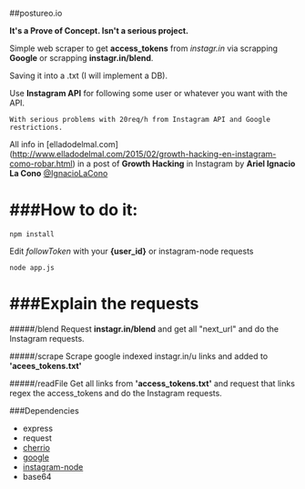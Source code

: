 ##postureo.io

**It's a Prove of Concept. Isn't a serious project.**

Simple web scraper to get **access_tokens** from _instagr.in_ via scrapping **Google** or scrapping **instagr.in/blend**.

Saving it into a .txt (I will implement a DB).

Use **Instagram API** for following some user or whatever you want with the API.

`With serious problems with 20req/h from Instagram API and Google restrictions.`

>
All info in [elladodelmal.com] (http://www.elladodelmal.com/2015/02/growth-hacking-en-instagram-como-robar.html) in a post of **Growth Hacking** in Instagram by **Ariel Ignacio La Cono** [@IgnacioLaCono](https://twitter.com/IgnacioLaCono)


###How to do it:
=========

```shell
npm install
```

Edit _followToken_ with your **{user_id}** or instagram-node requests

```shell
node app.js
```

###Explain the requests
=========

#####/blend
Request __instagr.in/blend__ and get all "next_url" and do the Instagram requests.

#####/scrape
Scrape google indexed instagr.in/u links and added to __'acees_tokens.txt'__

#####/readFile 
Get all links from __'access_tokens.txt'__ and request that links regex the access_tokens and do the Instagram requests.

###Dependencies
- express 
- request 
- [cherrio](https://www.npmjs.com/package/cherrio)
- [google](https://www.npmjs.com/package/google)
- [instagram-node](https://www.npmjs.com/package/instagram-node)
- base64
